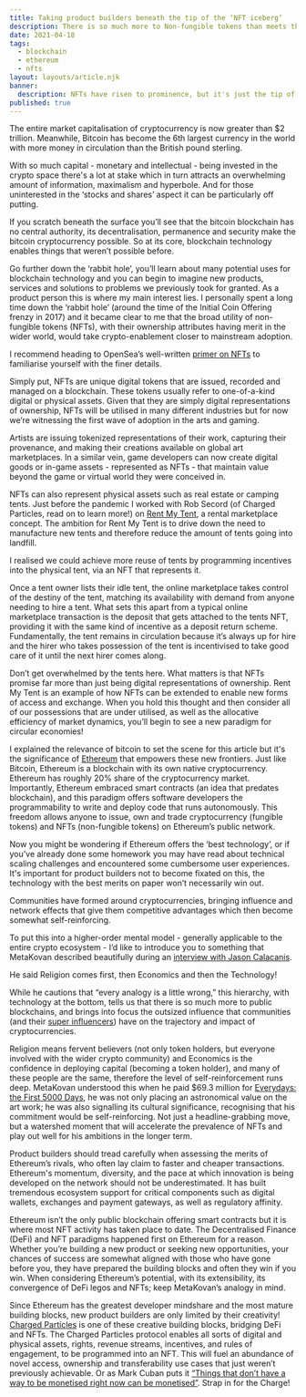 ```yaml
---
title: Taking product builders beneath the tip of the ‘NFT iceberg’
description: There is so much more to Non-fungible tokens than meets the eye
date: 2021-04-18
tags:
  - blockchain
  - ethereum
  - nfts
layout: layouts/article.njk
banner:
  description: NFTs have risen to prominence, but it's just the tip of the iceberg!
published: true
---
```

The entire market capitalisation of cryptocurrency is now greater than $2 trillion. Meanwhile, Bitcoin has become the 6th largest currency in the world with more money in circulation than the British pound sterling.

With so much capital - monetary and intellectual - being invested in the crypto space there's a lot at stake which in turn attracts an overwhelming amount of information, maximalism and hyperbole. And for those uninterested in the ‘stocks and shares’ aspect it can be particularly off putting.

If you scratch beneath the surface you’ll see that the bitcoin blockchain has no central authority, its decentralisation, permanence and security make the bitcoin cryptocurrency possible. So at its core, blockchain technology enables things that weren’t possible before.

Go further down the ‘rabbit hole’, you’ll learn about many potential uses for blockchain technology and you can begin to imagine new products, services and solutions to problems we previously took for granted. As a product person this is where my main interest lies. I personally spent a long time down the ‘rabbit hole’ (around the time of the Initial Coin Offering frenzy in 2017) and it became clear to me that the broad utility of non-fungible tokens (NFTs), with their ownership attributes having merit in the wider world, would take crypto-enablement closer to mainstream adoption. 

I recommend heading to OpenSea’s well-written [primer on NFTs](https://opensea.io/blog/guides/non-fungible-tokens/) to familiarise yourself with the finer details.

Simply put, NFTs are unique digital tokens that are issued, recorded and managed on a blockchain. These tokens usually refer to one-of-a-kind digital or physical assets. Given that they are simply digital representations of ownership, NFTs will be utilised in many different industries but for now we’re witnessing the first wave of adoption in the arts and gaming.

Artists are issuing tokenized representations of their work, capturing their provenance, and making their creations available on global art marketplaces. In a similar vein, game developers can now create digital goods or in-game assets - represented as NFTs - that maintain value beyond the game or virtual world they were conceived in.

NFTs can also represent physical assets such as real estate or camping tents. Just before the pandemic I worked with Rob Secord (of Charged Particles, read on to learn more!) on [Rent My Tent](https://github.com/Rent-My-Tent/Rent-My-Tent), a rental marketplace concept. The ambition for Rent My Tent is to drive down the need to manufacture new tents and therefore reduce the amount of tents going into landfill.

I realised we could achieve more reuse of tents by programming incentives into the physical tent, via an NFT that represents it.

Once a tent owner lists their idle tent, the online marketplace takes control of the destiny of the tent, matching its availability with demand from anyone needing to hire a tent. What sets this apart from a typical online marketplace transaction is the deposit that gets attached to the tents NFT, providing it with the same kind of incentive as a deposit return scheme. 
Fundamentally, the tent remains in circulation because it’s always up for hire and the hirer who takes possession of the tent is incentivised to take good care of it until the next hirer comes along.

Don’t get overwhelmed by the tents here. What matters is that NFTs promise far more than just being digital representations of ownership. Rent My Tent is an example of how NFTs can be extended to enable new forms of access and exchange. When you hold this thought and then consider all of our possessions that are under utilised, as well as the allocative efficiency of market dynamics, you’ll begin to see a new paradigm for circular economies!

I explained the relevance of bitcoin to set the scene for this article but it's the significance of [Ethereum](https://ethereum.org/en/what-is-ethereum/) that empowers these new frontiers. Just like Bitcoin, Ethereum is a blockchain with its own native cryptocurrency. Ethereum has roughly 20% share of the cryptocurrency market. Importantly, Ethereum embraced smart contracts (an idea that predates blockchain), and this paradigm offers software developers the programmability to write and deploy code that runs autonomously. This freedom allows anyone to issue, own and trade cryptocurrency (fungible tokens) and NFTs (non-fungible tokens) on Ethereum’s public network.

Now you might be wondering if Ethereum offers the ‘best technology’, or if you’ve already done some homework you may have read about technical scaling challenges and encountered some cumbersome user experiences. It's important for product builders not to become fixated on this, the technology with the best merits on paper won’t necessarily win out.

Communities have formed around cryptocurrencies, bringing influence and network effects that give them competitive advantages which then become somewhat self-reinforcing.

To put this into a higher-order mental model - generally applicable to the entire crypto ecosystem - I’d like to introduce you to something that MetaKovan described beautifully during an [interview with Jason Calacanis](https://youtu.be/kHXIn-nq90A?t=995).

He said Religion comes first, then Economics and then the Technology!

While he cautions that “every analogy is a little wrong,” this hierarchy, with technology at the bottom, tells us that there is so much more to public blockchains, and brings into focus the outsized influence that communities (and their [super influencers](https://www.profgalloway.com/the-martian/)) have on the trajectory and impact of cryptocurrencies.

Religion means fervent believers (not only token holders, but everyone involved with the wider crypto community) and Economics is the confidence in deploying capital (becoming a token holder), and many of these people are the same, therefore the level of self-reinforcement runs deep. MetaKovan understood this when he paid $69.3 million for [Everydays: the First 5000 Days](https://onlineonly.christies.com/s/beeple-first-5000-days/beeple-b-1981-1/112924), he was not only placing an astronomical value on the art work; he was also signalling its cultural significance, recognising that his commitment would be self-reinforcing. Not just a headline-grabbing move, but a watershed moment that will accelerate the prevalence of NFTs and play out well for his ambitions in the longer term.

Product builders should tread carefully when assessing the merits of Ethereum’s rivals, who often lay claim to faster and cheaper transactions. Ethereum's momentum, diversity, and the pace at which innovation is being developed on the network should not be underestimated. It has built tremendous ecosystem support for critical components such as digital wallets, exchanges and payment gateways, as well as regulatory affinity.

Ethereum isn’t the only public blockchain offering smart contracts but it is where most NFT activity has taken place to date. The Decentralised Finance (DeFi) and NFT paradigms happened first on Ethereum for a reason. Whether you’re building a new product or seeking new opportunities, your chances of success are somewhat aligned with those who have gone before you, they have prepared the building blocks and often they win if you win. When considering Ethereum’s potential, with its extensibility, its convergence of DeFi legos and NFTs; keep MetaKovan’s analogy in mind.

Since Ethereum has the greatest developer mindshare and the most mature building blocks, new product builders are only limited by their creativity! [Charged Particles](https://charged.fi/) is one of these creative building blocks, bridging DeFi and NFTs. The Charged Particles protocol enables all sorts of digital and physical assets, rights, revenue streams, incentives, and rules of engagement, to be programmed into an NFT. This will fuel an abundance of novel access, ownership and transferability use cases that just weren’t previously achievable. Or as Mark Cuban puts it [“Things that don’t have a way to be monetised right now can be monetised”](https://www.youtube.com/watch?v=XC2mRiNmyms). Strap in for the Charge!